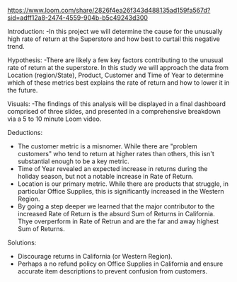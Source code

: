 https://www.loom.com/share/2826f4ea26f343d488135ad159fa567d?sid=adff12a8-2474-4559-904b-b5c49243d300

Introduction:
-In this project we will determine the cause for the unusually high rate of return at the Superstore and how best to curtail this negative trend.

Hypothesis:
-There are likely a few key factors contributing to the unusual rate of return at the superstore. 
In this study we will approach the data from Location (region/State), Product, Customer and Time of Year to determine which of these metrics best explains the rate of return and how to lower it in the future.

Visuals:
-The findings of this analysis will be displayed in a final dashboard comprised of three slides, and presented in a comprehensive breakdown via a 5 to 10 minute Loom video.

Deductions:
- The customer metric is a misnomer. While there are "problem customers" who tend to return at higher rates than others, this isn't substantial enough to be a key metric.
- Time of Year revealed an expected increase in returns during the holiday season, but not a notable increase in Rate of Return.
- Location is our primary metric. While there are products that struggle, in particular Office Supplies, this is significantly increased in the Western Region.
- By going a step deeper we learned that the major contributor to the increased Rate of Return is the absurd Sum of Returns in California. Thye overperform in Rate of Retrun and are the far and away highest Sum of Returns.

Solutions:
- Discourage returns in California (or Western Region).
- Perhaps a no refund policy on Office Supplies in California and ensure accurate item descriptions to prevent confusion from customers.
  
